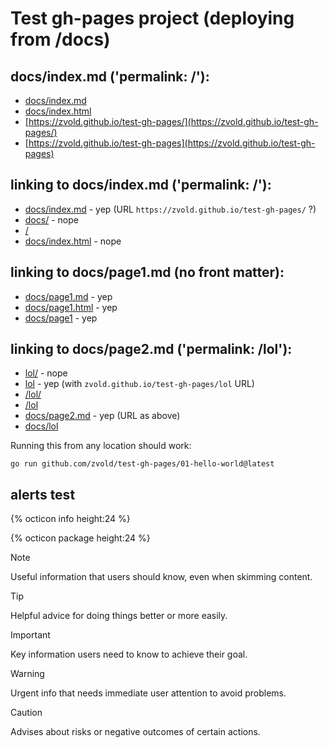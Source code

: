# Test gh-pages project (deploying from /docs)

## docs/index.md ('permalink: /'):

- [docs/index.md](docs/index.md)
- [docs/index.html](docs/index.html)
- [https://zvold.github.io/test-gh-pages/](https://zvold.github.io/test-gh-pages/)
- [https://zvold.github.io/test-gh-pages](https://zvold.github.io/test-gh-pages)

## linking to docs/index.md ('permalink: /'):

- [docs/index.md](docs/index.md) - yep (URL `https://zvold.github.io/test-gh-pages/` ?)
- [docs/](docs/) - nope
- [/](/)
- [docs/index.html](docs/index.html) - nope

## linking to docs/page1.md (no front matter):

- [docs/page1.md](docs/page1.md) - yep
- [docs/page1.html](docs/page1.html) - yep
- [docs/page1](docs/page1) - yep

## linking to docs/page2.md ('permalink: /lol'):

- [lol/](lol/) - nope
- [lol](lol) - yep (with `zvold.github.io/test-gh-pages/lol` URL)
- [/lol/](/lol/)
- [/lol](lol)
- [docs/page2.md](docs/page2.md) - yep (URL as above)
- [docs/lol](docs/lol)

Running this from any location should work:

```
go run github.com/zvold/test-gh-pages/01-hello-world@latest 
```

## alerts test

{% octicon info height:24 %}

{% octicon package height:24 %}

> [!NOTE]
> Useful information that users should know, even when skimming content.

> [!TIP]
> Helpful advice for doing things better or more easily.

> [!IMPORTANT]
> Key information users need to know to achieve their goal.

> [!WARNING]
> Urgent info that needs immediate user attention to avoid problems.

> [!CAUTION]
> Advises about risks or negative outcomes of certain actions.
